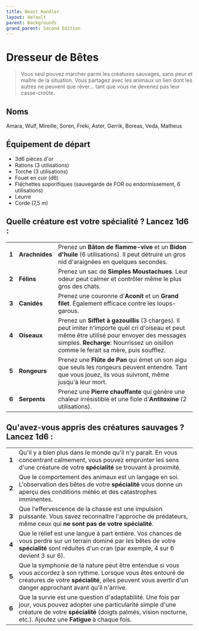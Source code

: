 ```yaml
---
title: Beast Handler
layout: default
parent: Backgrounds
grand_parent: Second Edition
---
```


# Dresseur de Bêtes

> Vous seul pouvez marcher parmi les créatures sauvages, sans peur et maître de la situation. Vous partagez avec les animaux un lien dont les autres ne peuvent que rêver… tant que vous ne devenez pas leur casse-croûte.

## Noms

Amara, Wulf, Mireille, Soren, Freki, Aster, Gerrik, Boreas, Veda, Matheus

## Équipement de départ

- 3d6 pièces d'or
- Rations (3 utilisations)
- Torche (3 utilisations)
- Fouet en cuir (d6)
- Fléchettes soporifiques (sauvegarde de FOR ou endormissement, 6 utilisations)
- Leurre
- Corde (7,5 m)

## Quelle créature est votre spécialité ? Lancez 1d6 :

|       |               |                                                                                                                                                                                   |
| ----- | ------------- | --------------------------------------------------------------------------------------------------------------------------------------------------------------------------------- |
| **1** | **Arachnides** | Prenez un **Bâton de flamme-vive** et un **Bidon d'huile** (6 utilisations). Il peut détruire un gros nid d'araignées en quelques secondes. |
| **2** | **Félins** | Prenez un sac de **Simples Moustachues**. Leur odeur peut calmer et contrôler même le plus gros des chats. |
| **3** | **Canidés** | Prenez une couronne d'**Aconit** et un **Grand filet**. Également efficace contre les loups-garous. |
| **4** | **Oiseaux** | Prenez un **Sifflet à gazouillis** (3 charges). Il peut imiter n'importe quel cri d'oiseau et peut même être utilisé pour envoyer des messages simples. **Recharge**: Nourrissez un oisillon comme le ferait sa mère, puis soufflez. |
| **5** | **Rongeurs** | Prenez une **Flûte de Pan** qui émet un son aigu que seuls les rongeurs peuvent entendre. Tant que vous jouez, ils vous suivront, même jusqu'à leur mort. |
| **6** | **Serpents** | Prenez une **Pierre chauffante** qui génère une chaleur irrésistible et une fiole d'**Antitoxine** (2 utilisations). |


## Qu'avez-vous appris des créatures sauvages ? Lancez 1d6 :

|       |                                                                                                                                                                                          |
| ----- | ---------------------------------------------------------------------------------------------------------------------------------------------------------------------------------------- |
| **1** | Qu'il y a bien plus dans le monde qu'il n'y paraît. En vous concentrant calmement, vous pouvez emprunter les sens d'une créature de votre **spécialité** se trouvant à proximité. |
| **2** | Que le comportement des animaux est un langage en soi. L'observation des bêtes de votre **spécialité** vous donne un aperçu des conditions météo et des catastrophes imminentes. |
| **3** | Que l'effervescence de la chasse est une impulsion puissante. Vous savez reconnaître l'approche de prédateurs, même ceux qui **ne sont pas de votre spécialité**. |
| **4** | Que le relief est une langue à part entière. Vos chances de vous perdre sur un terrain dominé par les bêtes de votre **spécialité** sont réduites d'un cran (par exemple, 4 sur 6 devient 3 sur 6). |
| **5** | Que la symphonie de la nature peut être entendue si vous vous accordez à son rythme. Lorsque vous êtes entouré de créatures de votre **spécialité**, elles peuvent vous avertir d'un danger approchant avant qu'il n'arrive. |
| **6** | Que la survie est une question d'adaptabilité. Une fois par jour, vous pouvez adopter une particularité simple d'une créature de votre **spécialité** (doigts palmés, vision nocturne, etc.). Ajoutez une **Fatigue** à chaque fois. |
